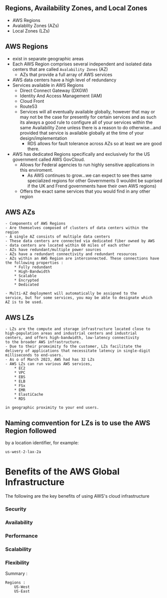 


## Regions, Availability Zones, and Local Zones 



- AWS Regions
- Avalablity Zones (AZs)
- Local Zones (LZs)


## AWS Regions 
- exist in separate geographic areas
- Each AWS Region comprises several independent and isolated data centers that
are called `Avalability Zones` (AZ) 
    * AZs that provide a full array of AWS services
- AWS data centers have a high level of redundancy
- Services available in AWS Regions
    * Direct Connect Gateway (DXGW)
    * Identity And Access Management (IAM)
    * Cloud Front 
    * Route53
    * Services will all eventually available globally, however
    that may or may not be the case for presently for certain 
    services and as such its always a good rule to configure all of your 
    services within the same Availability Zone unless there is a reason 
    to do otherwise...and provided that service is available globally at the time 
    of your design/implementation
        - RDS allows for fault tolerance across AZs so at least we are good
        there.
- AWS has dedicated Regions specifically and exclusively for the US government
called AWS GovCloud.
    * Allows for Federal agencies to run highly sensitive applications
    in this enviroment.
        - As AWS continues to grow...we can expect to see thes same specialized
        regions for other Governments (I wouldnt be suprised if the UK and Frend
        governments have their own AWS regions)
    * Offers the exact same services that you would find in any other region





## AWS AZs 
    - Components of AWS Regions
    - Are themselves composed of clusters of data centers within the region
    - A single AZ consists of multiple data centers 
    - These data centers are connected via dedicated fiber owned by AWS
    - data centers are located within 60 miles of each other
    - AZs have redundant/multiple power sources
    - AZs have a redundant connectivity and redundant resources
    - AZs within an AWS Region are interconnected. These connections have
    the following properties :
        * Fully redundant
        * High-Bandwidth
        * Scalable
        * Encrypted 
        * Dedicated

    - Multi-AZ deployment will automatically be assigned to the 
    service, but for some services, you may be able to designate which
    AZ is to be used.

## AWS LZs
    - LZs are the compute and storage infrastructure located close to 
    high-population areas and industrial centers and industrial
    centers, and offers high-bandwidth, low-latency connectivity
    to the broader AWS infrastructure.
    - Due to their promximity fo the customer, LZs facilitate the 
    delivery of applications that necessitate latency in single-digit
    milliseconds to end-users.
    - As o of March 2023, AWS had has 32 LZs 
    - AWS LZs can run various AWS services, 
        * EC2
        * VPC
        * EBS
        * ELB
        * FSx
        * EMR
        * ElastiCache
        * RDS

    in geographic proximity to your end users.


## Naming comvention for LZs is to use the AWS Region followed
by a location identifier, for example:

    us-west-2-lax-2a

# Benefits of the AWS Global Infrastructure

The following are the key benefits of using AWS's cloud
infrastructure

### Security 
### Availability
### Performance
### Scalability
### Flexibility






Summary :

    Regions :
        US-West
        US-East



    


